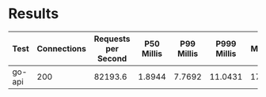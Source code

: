 # Results
| Test | Connections | Requests per Second | P50 Millis | P99 Millis | P999 Millis | API Memory MB | API CPU Time | API Threads |
| -----| ----------- | ------------------- | ---------- | ---------- | ----------- | ------------- | ------------ | ----------- |
| go-api | 200 | 82193.6 | 1.8944 | 7.7692 | 11.0431 | 17.6120 | 00:00:28 | 11 |
